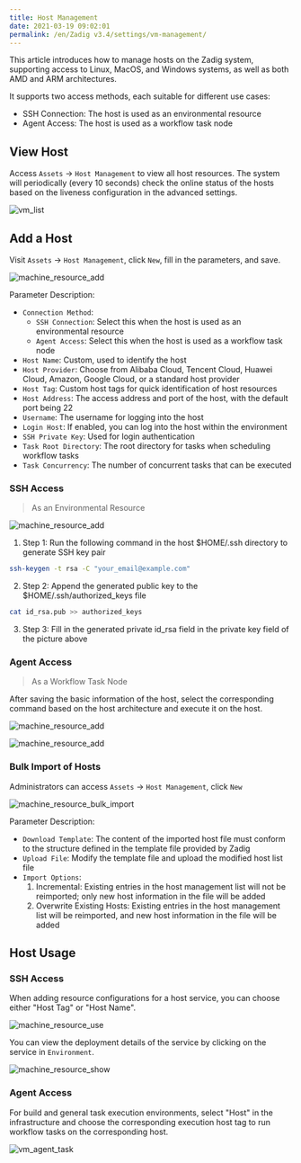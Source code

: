 ```yaml
---
title: Host Management
date: 2021-03-19 09:02:01
permalink: /en/Zadig v3.4/settings/vm-management/
---
```


This article introduces how to manage hosts on the Zadig system, supporting access to Linux, MacOS, and Windows systems, as well as both AMD and ARM architectures.

It supports two access methods, each suitable for different use cases:
- SSH Connection: The host is used as an environmental resource
- Agent Access: The host is used as a workflow task node

## View Host

Access `Assets` → `Host Management` to view all host resources. The system will periodically (every 10 seconds) check the online status of the hosts based on the liveness configuration in the advanced settings.

![vm_list](../../../../_images/vm_list_v180.png)

## Add a Host

Visit `Assets` → `Host Management`, click `New`, fill in the parameters, and save.

![machine_resource_add](../../../../_images/machine_resource_add_v220.png)

Parameter Description:
- `Connection Method`:
    - `SSH Connection`: Select this when the host is used as an environmental resource
    - `Agent Access`: Select this when the host is used as a workflow task node
- `Host Name`: Custom, used to identify the host
- `Host Provider`: Choose from Alibaba Cloud, Tencent Cloud, Huawei Cloud, Amazon, Google Cloud, or a standard host provider
- `Host Tag`: Custom host tags for quick identification of host resources
- `Host Address`: The access address and port of the host, with the default port being 22
- `Username`: The username for logging into the host
- `Login Host`: If enabled, you can log into the host within the environment
- `SSH Private Key`: Used for login authentication
- `Task Root Directory`: The root directory for tasks when scheduling workflow tasks
- `Task Concurrency`: The number of concurrent tasks that can be executed

### SSH Access

> As an Environmental Resource

![machine_resource_add](../../../../_images/add_vm_ssh.png)

1. Step 1: Run the following command in the host $HOME/.ssh directory to generate SSH key pair

```bash
ssh-keygen -t rsa -C "your_email@example.com"
```
2. Step 2: Append the generated public key to the $HOME/.ssh/authorized_keys file

```bash
cat id_rsa.pub >> authorized_keys
```
3. Step 3: Fill in the generated private id_rsa field in the private key field of the picture above

### Agent Access

> As a Workflow Task Node

After saving the basic information of the host, select the corresponding command based on the host architecture and execute it on the host.

![machine_resource_add](../../../../_images/creat_vm_agent_220.png)

![machine_resource_add](../../../../_images/add_vm_agent_220.png)

### Bulk Import of Hosts

Administrators can access `Assets` → `Host Management`, click `New`

![machine_resource_bulk_import](../../../../_images/machine_resource_bulk_import.png)

Parameter Description:

- `Download Template`: The content of the imported host file must conform to the structure defined in the template file provided by Zadig
- `Upload File`: Modify the template file and upload the modified host list file
- `Import Options`:
    1. Incremental: Existing entries in the host management list will not be reimported; only new host information in the file will be added
    2. Overwrite Existing Hosts: Existing entries in the host management list will be reimported, and new host information in the file will be added

## Host Usage

### SSH Access

When adding resource configurations for a host service, you can choose either "Host Tag" or "Host Name".

![machine_resource_use](../../../../_images/machine_resource_use.png)

You can view the deployment details of the service by clicking on the service in `Environment`.

![machine_resource_show](../../../../_images/machine_resource_show.png)

### Agent Access

For build and general task execution environments, select "Host" in the infrastructure and choose the corresponding execution host tag to run workflow tasks on the corresponding host.

![vm_agent_task](../../../../_images/vm_agent_task.png)
